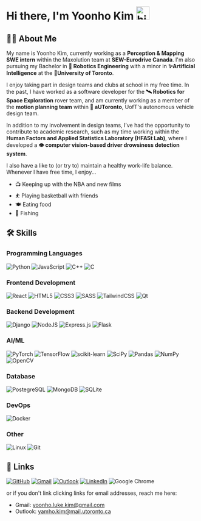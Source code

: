 # Hi there, I'm Yoonho Kim <img src="https://user-images.githubusercontent.com/74038190/216121964-513bdf95-3c8c-429a-82bc-7c770caca8fc.png" alt="hippo" width="35"/>

## 🧑‍💻 About Me

My name is Yoonho Kim, currently working as a **Perception & Mapping SWE intern** within the Maxolution team at **SEW-Eurodrive Canada**. I'm also pursuing my Bachelor in **🤖 Robotics Engineering** with a minor in **✨Artificial Intelligence** at the **🏫University of Toronto**.

I enjoy taking part in design teams and clubs at school in my free time. In the past, I have worked as a software developer for the **🛰️ Robotics for Space Exploration** rover team, and am currently working as a member of the **motion planning team** within **🚗 aUToronto**, UofT's autonomous vehicle design team.

In addition to my involvement in design teams, I’ve had the opportunity to contribute to academic research, such as my time working within the **Human Factors and Applied Statistics Laboratory (HFASt Lab)**, where I developed a **👁️ computer vision-based driver drowsiness detection system**.

I also have a like to (or try to) maintain a healthy work-life balance. Whenever I have free time, I enjoy...

- 📺 Keeping up with the NBA and new films
- ⛹️ Playing basketball with friends
- 🍽️ Eating food
- 🎣 Fishing

## 🛠️ Skills

### Programming Languages

![Python](https://img.shields.io/badge/python-3670A0?style=for-the-badge&logo=python&logoColor=ffdd54)
![JavaScript](https://img.shields.io/badge/javascript-%23323330.svg?style=for-the-badge&logo=javascript&logoColor=%23F7DF1E)
![C++](https://img.shields.io/badge/C++-%2300599C.svg?style=for-the-badge&logo=c%2B%2B&logoColor=white)
![C](https://img.shields.io/badge/c-%2300599C.svg?style=for-the-badge&logo=c&logoColor=white)

### Frontend Development

![React](https://img.shields.io/badge/react-%2320232a.svg?style=for-the-badge&logo=react&logoColor=%2361DAFB)
![HTML5](https://img.shields.io/badge/html5-%23E34F26.svg?style=for-the-badge&logo=html5&logoColor=white)
![CSS3](https://img.shields.io/badge/css3-%231572B6.svg?style=for-the-badge&logo=css3&logoColor=white)
![SASS](https://img.shields.io/badge/SASS-hotpink.svg?style=for-the-badge&logo=SASS&logoColor=white)
![TailwindCSS](https://img.shields.io/badge/tailwindcss-%2338B2AC.svg?style=for-the-badge&logo=tailwind-css&logoColor=white)
![Qt](https://img.shields.io/badge/Qt-%23217346.svg?style=for-the-badge&logo=Qt&logoColor=white)

### Backend Development

![Django](https://img.shields.io/badge/Django-092E20?style=for-the-badge&logo=django&logoColor=green)
![NodeJS](https://img.shields.io/badge/node.js-6DA55F?style=for-the-badge&logo=node.js&logoColor=white)
![Express.js](https://img.shields.io/badge/express.js-%23404d59.svg?style=for-the-badge&logo=express&logoColor=%2361DAFB)
![Flask](https://img.shields.io/badge/flask-%23000.svg?style=for-the-badge&logo=flask&logoColor=white)

### AI/ML

![PyTorch](https://img.shields.io/badge/PyTorch-%23EE4C2C.svg?style=for-the-badge&logo=PyTorch&logoColor=white)
![TensorFlow](https://img.shields.io/badge/TensorFlow-%23FF6F00.svg?style=for-the-badge&logo=TensorFlow&logoColor=white)
![scikit-learn](https://img.shields.io/badge/scikit--learn-%23F7931E.svg?style=for-the-badge&logo=scikit-learn&logoColor=white)
![SciPy](https://img.shields.io/badge/SciPy-%230C55A5.svg?style=for-the-badge&logo=scipy&logoColor=%white)
![Pandas](https://img.shields.io/badge/pandas-%23150458.svg?style=for-the-badge&logo=pandas&logoColor=white)
![NumPy](https://img.shields.io/badge/numpy-%23013243.svg?style=for-the-badge&logo=numpy&logoColor=white)
![OpenCV](https://img.shields.io/badge/opencv-%23white.svg?style=for-the-badge&logo=opencv&logoColor=white)

### Database
![PostegreSQL](https://img.shields.io/badge/postgresql-4169e1?style=for-the-badge&logo=postgresql&logoColor=white)
![MongoDB](https://img.shields.io/badge/-MongoDB-13aa52?style=for-the-badge&logo=mongodb&logoColor=white)
![SQLite](https://img.shields.io/badge/SQLite-003B57?style=flat-square&logo=SQLite&logoColor=white)

### DevOps

![Docker](https://img.shields.io/badge/docker-%230db7ed.svg?style=for-the-badge&logo=docker&logoColor=white)

### Other

![Linux](https://img.shields.io/badge/Linux-FCC624?style=for-the-badge&logo=linux&logoColor=black)
![Git](https://img.shields.io/badge/git-%23F05033.svg?style=for-the-badge&logo=git&logoColor=white)

## 🔗 Links

[![GitHub](https://img.shields.io/badge/github-%23121011.svg?style=for-the-badge&logo=github&logoColor=white)](https://github.com/yamhokim)
[![Gmail](https://img.shields.io/badge/Gmail-D14836?style=for-the-badge&logo=gmail&logoColor=white)](mailto:yoonho.luke.kim@gmail.com)
[![Outlook](https://img.shields.io/badge/Microsoft_Outlook-0078D4?style=for-the-badge&logo=microsoft-outlook&logoColor=white)](mailto:yamho.kim@mail.utoronto.ca)
[![LinkedIn](https://img.shields.io/badge/linkedin-%230077B5.svg?style=for-the-badge&logo=linkedin&logoColor=white)](https://www.linkedin.com/in/yoonho-kim-b6042a229/)
![Google Chrome](https://img.shields.io/badge/Portfolio-4285F4?style=for-the-badge&logo=GoogleChrome&logoColor=white)

or if you don't link clicking links for email addresses, reach me here:

- Gmail: yoonho.luke.kim@gmail.com
- Outlook: yamho.kim@mail.utoronto.ca

